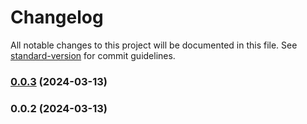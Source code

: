 # Changelog

All notable changes to this project will be documented in this file. See [standard-version](https://github.com/conventional-changelog/standard-version) for commit guidelines.

### [0.0.3](https://github.com/caellach/shorturl/compare/v0.0.2...v0.0.3) (2024-03-13)

### 0.0.2 (2024-03-13)
